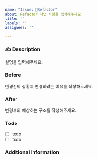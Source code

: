 ```yaml
---
name: "Issue: 🔨Refactor"
about: Refactor 작업 사항을 입력해주세요.
title: ''
labels: ''
assignees: ''

---
```


###  ✍ Description
설명을 입력해주세요.


### Before
변경전의 상황과 변경하려는 이유를 작성해주세요.


### After
변경후의 예상하는 구조를 작성해주세요.


### Todo
- [ ] todo
- [ ] todo

### Additional Information
